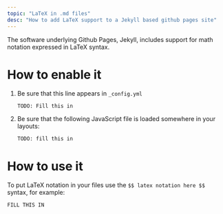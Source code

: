 ```yaml
---
topic: "LaTeX in .md files"
desc: "How to add LaTeX support to a Jekyll based github pages site"
---
```


The software underlying Github Pages, Jekyll, includes support for math notation expressed in LaTeX syntax.

# How to enable it

1.  Be sure that this line appears in `_config.yml`
    ```
    TODO: Fill this in
    ```

2.  Be sure that the following JavaScript file is loaded somewhere in your layouts:
    ```
    TODO: fill this in
    ```
    

# How to use it

To put LaTeX notation in your files use the `$$ latex notation here $$` syntax, for example:

```
FILL THIS IN
```
